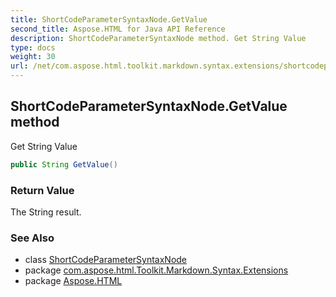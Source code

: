 ```yaml
---
title: ShortCodeParameterSyntaxNode.GetValue
second_title: Aspose.HTML for Java API Reference
description: ShortCodeParameterSyntaxNode method. Get String Value
type: docs
weight: 30
url: /net/com.aspose.html.toolkit.markdown.syntax.extensions/shortcodeparametersyntaxnode/getvalue/
---
```

## ShortCodeParameterSyntaxNode.GetValue method

Get String Value

```java
public String GetValue()
```

### Return Value

The String result.

### See Also

* class [ShortCodeParameterSyntaxNode](../)
* package [com.aspose.html.Toolkit.Markdown.Syntax.Extensions](../../shortcodeparametersyntaxnode/)
* package [Aspose.HTML](../../../)
